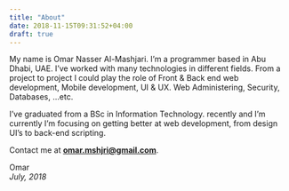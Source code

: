 ```yaml
---
title: "About"
date: 2018-11-15T09:31:52+04:00
draft: true
---
```


My name is Omar Nasser Al-Mashjari. I’m a programmer based in Abu Dhabi, UAE.  I’ve worked with many technologies in different fields. From a project to project I could play the role of Front &amp; Back end web development, Mobile development, UI &amp; UX. Web Administering, Security, Databases, …etc.

I’ve graduated from a BSc in Information Technology. recently and I’m currently I’m focusing on getting better at web development, from design UI’s to back-end scripting.

Contact me at **[omar.mshjri@gmail.com](mailto:omar.mshjri@gmail.com)**.

Omar<br>
_July, 2018_
